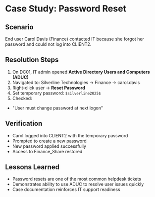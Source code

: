 # Case Study: Password Reset

## Scenario
End user Carol Davis (Finance) contacted IT because she forgot her password and could not log into CLIENT2.

## Resolution Steps
1. On DC01, IT admin opened **Active Directory Users and Computers (ADUC)**
2. Navigated to: Silverline Technologies -> Finance -> carol.davis
3. Right-click user → **Reset Password**
4. Set temporary password: `$silverline2025$`
5. Checked:
- "User must change password at next logon"

## Verification
- Carol logged into CLIENT2 with the temporary password
- Prompted to create a new password
- New password applied successfully
- Access to Finance_Share restored

## Lessons Learned
- Password resets are one of the most common helpdesk tickets
- Demonstrates ability to use ADUC to resolve user issues quickly
- Case documentation reinforces IT support readiness
